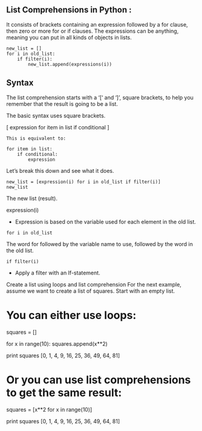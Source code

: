 ## List Comprehensions in Python :

It consists of brackets containing an expression followed by a for clause, then
zero or more for or if clauses. The expressions can be anything, meaning you can
put in all kinds of objects in lists.

```
new_list = []
for i in old_list:
    if filter(i):
        new_list.append(expressions(i))
```

## Syntax
The list comprehension starts with a ‘[‘ and ‘]’, square brackets, to help you remember that the
result is going to be a list.

The basic syntax uses square brackets.

[ expression for item in list if conditional ]
```
This is equivalent to:

for item in list:
    if conditional:
        expression
```
Let’s break this down and see what it does.

 ```     
new_list = [expression(i) for i in old_list if filter(i)]
new_list
```
The new list (result).

expression(i)

- Expression is based on the variable used for each element in the old list.
```
for i in old_list
```
The word for followed by the variable name to use, followed by the word in the
old list.

```
if filter(i)
```
- Apply a filter with an If-statement.

Create a list using loops and list comprehension
For the next example, assume we want to create a list of squares. Start with an empty list.

# You can either use loops:
squares = []

for x in range(10):
    squares.append(x**2)
 
print squares
[0, 1, 4, 9, 16, 25, 36, 49, 64, 81]

# Or you can use list comprehensions to get the same result:
squares = [x**2 for x in range(10)]

print squares
[0, 1, 4, 9, 16, 25, 36, 49, 64, 81]